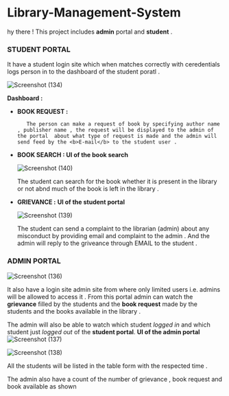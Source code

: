 # Library-Management-System

hy there !
This project includes <b>admin</b> portal and <b>student</b> .

### STUDENT PORTAL
It have a student login site which when matches correctly with ceredentials logs person in to the dashboard 
of the student poratl  .

![Screenshot (134)](https://user-images.githubusercontent.com/47947329/65633098-2d4fcd00-df90-11e9-91db-74802330ca4b.png)

<b>Dashboard :</b> 

<ul>
  <li><b>BOOK REQUEST :</b> 
    
       The person can make a request of book by specifying author name , publisher name , the request will be displayed to the admin of the portal  about what type of request is made and the admin will send feed by the <b>E-mail</b> to the student user . 
  </li>
  <li><b>BOOK SEARCH : </b>
  <b>UI of the book search</b>
  
  
![Screenshot (140)](https://user-images.githubusercontent.com/47947329/65633319-a94a1500-df90-11e9-9627-3e592f2eaeed.png)

  
   The student can search for the book whether it is present in the library or not abnd much of the book is left in the library .
  </li>
  <li><b>GRIEVANCE :</b>
  <b>UI of the student portal</b>
  
  ![Screenshot (139)](https://user-images.githubusercontent.com/47947329/65633316-a94a1500-df90-11e9-846f-4ef13a765109.png)
  
  The student can send a complaint to the librarian (admin) about any misconduct by providing email and complaint to the admin .
    And the admin will reply to the griveance through EMAIL to the student . 
  </li>
</ul>

### ADMIN PORTAL


![Screenshot (136)](https://user-images.githubusercontent.com/47947329/65633171-56705d80-df90-11e9-850d-9b25ac6b7c7a.png)




It also have a login site admin site from where only limited users i.e. admins will be allowed to access it .
From this portal admin can watch the <b>grievance</b> filled by the students and the <b>book request</b> made by the students and the books available in the library .

The admin will also be able to watch which student <i>logged in</i> and which student just <i>logged out</i> of the <b>student portal</b>.
<b>UI of the admin portal</b>
![Screenshot (137)](https://user-images.githubusercontent.com/47947329/65633188-6720d380-df90-11e9-8b7c-be9691efba8a.png)

![Screenshot (138)](https://user-images.githubusercontent.com/47947329/65633196-6b4cf100-df90-11e9-9318-fb0d9bc4c644.png)


  All the students will be listed in the table form with the respected time . 
  
  The admin also have a count of the number of grievance , book request and book available as shown 
  
